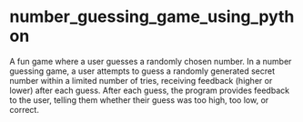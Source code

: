 # number_guessing_game_using_python
A fun game where a user guesses a randomly chosen number.
In a number guessing game, a user attempts to guess a randomly generated secret number within a limited number of tries, receiving feedback (higher or lower) after each guess.
After each guess, the program provides feedback to the user, telling them whether their guess was too high, too low, or correct.

